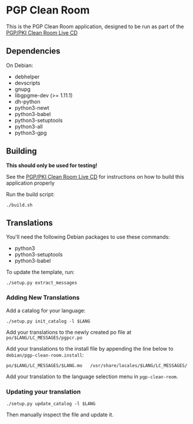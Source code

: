 PGP Clean Room
==============

This is the PGP Clean Room application, designed to be run as part of the
[PGP/PKI Clean Room Live CD](https://salsa.debian.org/tookmund-guest/make-pgp-clean-room)

Dependencies
------------
On Debian:

* debhelper
* devscripts
* gnupg
* libgpgme-dev (>= 1.11.1)
* dh-python
* python3-newt
* python3-babel
* python3-setuptools
* python3-all
* python3-gpg

Building
--------
**This should only be used for testing!**

See the [PGP/PKI Clean Room Live CD](https://salsa.debian.org/tookmund-guest/make-pgp-clean-room/blob/master/README.md)
for instructions on how to build this application properly

Run the build script:
```
./build.sh
```

Translations
------------
You'll need the following Debian packages to use these commands:

* python3
* python3-setuptools
* python3-babel

To update the template, run:
```
./setup.py extract_messages
```

### Adding New Translations
Add a catalog for your language:
```
./setup.py init_catalog -l $LANG
```

Add your translations to the newly created po file at `po/$LANG/LC_MESSAGES/pgpcr.po`

Add your translations to the install file by appending the line below to `debian/pgp-clean-room.install`:
```
po/$LANG/LC_MESSAGES/$LANG.mo	/usr/share/locales/$LANG/LC_MESSAGES/
```

Add your translation to the language selection menu in `pgp-clean-room`.

### Updating your translation
```
./setup.py update_catalog -l $LANG
```

Then manually inspect the file and update it.
